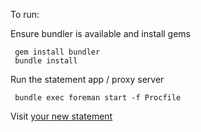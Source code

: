To run:

Ensure bundler is available and install gems

```
 gem install bundler
 bundle install
```

Run the statement app / proxy server

```
 bundle exec foreman start -f Procfile
```

Visit [your new statement](http://localhost:9292)
